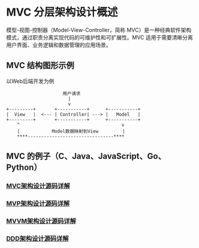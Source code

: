 # MVC 分层架构设计概述

模型-视图-控制器（Model-View-Controller，简称 MVC）是一种经典软件架构模式，通过职责分离实现代码的可维护性和可扩展性。MVC 适用于需要清晰分离用户界面、业务逻辑和数据管理的应用场景。

## MVC 结构图形示例
以Web后端开发为例
```text
                     用户请求  
                       |  
                       v
+---------+       +-----------+      +-----------+
|  View   |  <--- | Controller| ---> |   Model   |
+---------+       +-----------+      +-----------+
    ^                                      v
    |            Model数据映射到View         |
    ****--------------------------------****
```

## MVC 的例子（C、Java、JavaScript、Go、Python）
### [MVC架构设计源码详解](../mvx/mvc)
### [MVP架构设计源码详解](../mvx/mvp)
### [MVVM架构设计源码详解](../mvx/mvvm)
### [DDD架构设计源码详解](../domain-driven-design)